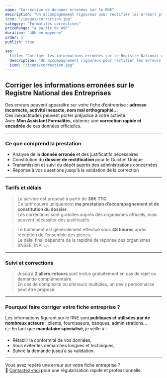 ```yaml
---
name: "Correction de données erronées sur le RNE"
description: "Un accompagnement rigoureux pour rectifier les erreurs présentes sur la fiche de votre entreprise individuelle."
icon: "/images/correction.jpg"
category: "Formalités correctives"
priceRange: "à partir de 49€"
duration: "48h en moyenne"
order: 5
publish: true

seo:
  title: "Corriger les informations erronées sur le Registre National des Entreprises"
  description: "Un accompagnement rigoureux pour rectifier les erreurs présentes sur la fiche de votre entreprise individuelle."
  icon: "/icons/correction.jpg"
---
```


## Corriger les informations erronées sur le Registre National des Entreprises

Des erreurs peuvent apparaître sur votre fiche d’entreprise : **adresse incorrecte, activité inexacte, nom mal orthographié…**  
Ces inexactitudes peuvent porter préjudice à votre activité.  
Avec **Mon Assistant Formalités**, obtenez une **correction rapide et encadrée** de ces données officielles.

---

### Ce que comprend la prestation

- Analyse de la **donnée erronée** et des justificatifs nécessaires
- Constitution du **dossier de rectification** pour le Guichet Unique
- Transmission et suivi du dépôt auprès des administrations concernées
- Réponse à vos questions jusqu’à la validation de la correction

---

### Tarifs et délais

> Le service est proposé à partir de **39€ TTC**.  
> Ce tarif couvre uniquement **ma prestation d’accompagnement et de constitution du dossier**.  
> Les corrections sont gratuites auprès des organismes officiels, mais peuvent nécessiter des justificatifs.

> Le traitement est généralement effectué sous **48 heures** après réception de l’ensemble des pièces.  
> Le délai final dépendra de la rapidité de réponse des organismes (INSEE, INPI…).

---

### Suivi et corrections

> Jusqu’à **2 allers-retours** sont inclus gratuitement en cas de rejet ou demande complémentaire.  
> En cas de complexité ou d’erreurs multiples, un devis personnalisé peut être proposé.

---

### Pourquoi faire corriger votre fiche entreprise ?

Les informations figurant sur le RNE sont **publiques et utilisées par de nombreux acteurs** : clients, fournisseurs, banques, administrations…  
👉 En tant que **mandataire spécialisé**, je veille à :

- Rétablir la conformité de vos données,
- Vous éviter les démarches longues et techniques,
- Suivre la demande jusqu’à sa validation.

---

Vous avez repéré une erreur sur votre fiche entreprise ?  
📩 [Contactez-moi](/contact) pour une régularisation rapide et professionnelle.
